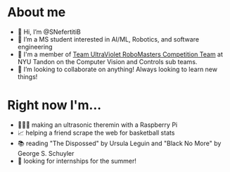 # About me
- 👋 Hi, I’m @SNefertitiB
- 👀 I’m a MS student interested in AI/ML, Robotics, and software engineering
- 🌱 I'm a member of [Team UltraViolet RoboMasters Competition Team](https://www.nyurobomaster.com/) at NYU Tandon on the Computer Vision and Controls sub teams.
- 💞️ I’m looking to collaborate on anything! Always looking to learn new things!

# Right now I'm...
 - 👩🏾‍💻 making an ultrasonic theremin with a Raspberry Pi
 - 📈 helping a friend scrape the web for basketball stats
 - 📚 reading "The Dispossed" by Ursula Leguin and "Black No More" by George S. Schuyler
 - 🔎 looking for internships for the summer!
<!---
- 📫 How to reach me ...
--->
<!---
SNefertitiB/SNefertitiB is a ✨ special ✨ repository because its `README.md` (this file) appears on your GitHub profile.
You can click the Preview link to take a look at your changes.
--->
